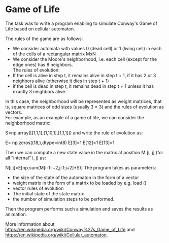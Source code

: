 # Game of Life

The task was to write a program enabling to simulate Conway's Game of Life based on cellular automaton. 

The rules of the game are as follows:<br />
- We consider automata with values 0 (dead cell) or 1 (living cell) in each of the cells of a rectangular matrix MxN
- We consider the Moore's neighborhood, i.e. each cell (except for the edge ones) has 8 neighbors.<br />
The rules of evolution:<br />
- If the cell is alive in step t, it remains alive in step t + 1, if it has 2 or 3 neighbors alive (otherwise it dies in step t + 1)
- if the cell is dead in step t, it remains dead in step t + 1 unless it has exactly 3 neighbors alive.<br />

In this case, the neighborhood will be represented as weight matrices, that is, square matrices of odd sizes (usually 3 × 3) 
and the rules of evolution as vectors. <br />
For example, as an example of a game of life, we can consider the neighborhood matrix:

S=np.array([[1,1,1],[1,10,1],[1,1,1]])
and write the rule of evolution as:

E= np.zeros((18,),dtype=int8)
E[3]=1
E[12]=1
E[13]=1

Then we can compute a new state value in the matrix at position M [i, j] (for all "internal" i, j) as:

N[i,j]=E[np.sum(M[i-1:i+2,j-1:j+2]*S)]
The program takes as parameters:

- the size of the state of the automaton in the form of a vector
- weight matrix in the form of a matrix to be loaded by e.g. load ()
- vector rules of evolution
- The initial state of the state matrix
- the number of simulation steps to be performed.

Then the program performs such a simulation and saves the results as animation.

More information about https://en.wikipedia.org/wiki/Conway%27s_Game_of_Life and https://en.wikipedia.org/wiki/Cellular_automaton.

